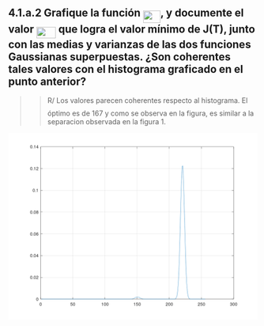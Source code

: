 ## 4.1.a.2 Grafique la función <img src="/tex/a4be01c14e3f3fba9dc8087f209a5ec5.svg?invert_in_darkmode&sanitize=true" align=middle width=35.37109454999999pt height=24.65753399999998pt/>, y documente el valor <img src="/tex/94701c49ad2e0dce232893c9d5165738.svg?invert_in_darkmode&sanitize=true" align=middle width=39.74303849999999pt height=22.465723500000017pt/> que logra el valor mínimo de J(T), junto con las medias y varianzas de las dos funciones Gaussianas superpuestas. **¿Son coherentes tales valores con el histograma graficado en el punto anterior?**
>> R/ Los valores parecen coherentes respecto al histograma. El <img src="/tex/2f118ee06d05f3c2d98361d9c30e38ce.svg?invert_in_darkmode&sanitize=true" align=middle width=11.889314249999991pt height=22.465723500000017pt/> óptimo es de 167 y como se observa en la figura, es similar a la separacion observada en la figura 1. 
<p align="center"><img src="/tex/figure1.png" align=middle /></p>